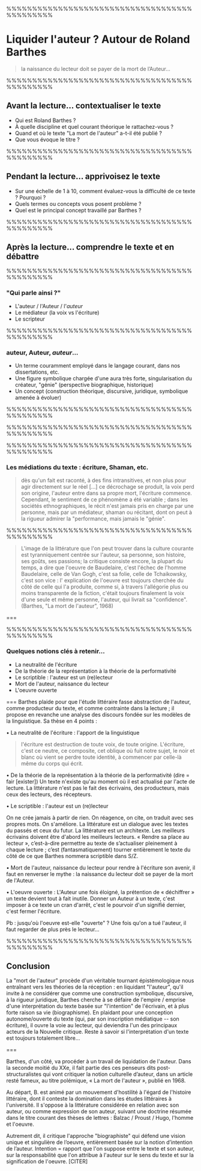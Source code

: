 %%%%%%%%%%%%%%%%%%%%%%%%%%%%%%%%%%%%%%%%%%%%%
<!-- .slide: data-background-image="img/" data-background-size="contain" -->
<!-- .slide: class="hover"-->


# Liquider l'auteur ? Autour de Roland Barthes

>la naissance du lecteur doit se payer de la mort de l’Auteur...


%%%%%%%%%%%%%%%%%%%%%%%%%%%%%%%%%%%%%%%%%%%%%
<!-- .slide: data-background-image="img/" data-background-size="contain" -->
<!-- .slide: class="hover"-->

## Avant la lecture... contextualiser le texte
* Qui est Roland Barthes ?
* À quelle discipline et quel courant théorique le rattachez-vous ?
* Quand et où le texte "La mort de l'auteur" a-t-il été publié ?
* Que vous évoque le titre ?


%%%%%%%%%%%%%%%%%%%%%%%%%%%%%%%%%%%%%%%%%%%%%
<!-- .slide: data-background-image="img/" data-background-size="contain" -->
<!-- .slide: class="hover"-->

## Pendant la lecture... apprivoisez le texte
* Sur une échelle de 1 à 10, comment évaluez-vous la difficulté de ce texte ? Pourquoi ?
* Quels termes ou concepts vous posent problème ?
* Quel est le principal concept travaillé par Barthes ?

%%%%%%%%%%%%%%%%%%%%%%%%%%%%%%%%%%%%%%%%%%%%%
<!-- .slide: data-background-image="img/" data-background-size="contain" -->
<!-- .slide: class="hover"-->

## Après la lecture... comprendre le texte et en débattre

%%%%%%%%%%%%%%%%%%%%%%%%%%%%%%%%%%%%%%%%%%%%%
<!-- .slide: data-background-image="img/" data-background-size="contain" -->
<!-- .slide: class="hover"-->

### "Qui parle ainsi ?"
- L'auteur / l'Auteur / l'*auteur*
- Le médiateur (la voix vs l'écriture)
- Le scripteur

%%%%%%%%%%%%%%%%%%%%%%%%%%%%%%%%%%%%%%%%%%%%%
<!-- .slide: data-background-image="img/" data-background-size="contain" -->
<!-- .slide: class="hover"-->

### auteur, Auteur, *auteur*...
* Un terme couramment employé dans le langage courant, dans nos dissertations, etc.
* Une figure symbolique chargée d'une aura très forte, singularisation du créateur, "génie" (perspective biographique, historique)
* Un concept (construction théorique, discursive, juridique, symbolique amenée à évoluer)


%%%%%%%%%%%%%%%%%%%%%%%%%%%%%%%%%%%%%%%%%%%%%
<!-- .slide: data-background-image="img/" data-background-size="contain" -->
<!-- .slide: class="hover"-->


%%%%%%%%%%%%%%%%%%%%%%%%%%%%%%%%%%%%%%%%%%%%%
<!-- .slide: data-background-image="img/" data-background-size="contain" -->
<!-- .slide: class="hover"-->



%%%%%%%%%%%%%%%%%%%%%%%%%%%%%%%%%%%%%%%%%%%%%
<!-- .slide: data-background-image="img/" data-background-size="contain" -->
<!-- .slide: class="hover"-->

### Les médiations du texte : écriture, Shaman, etc.  
>dès qu'un fait est raconté, à des fins intransitives, et non plus pour agir directement sur le réel [...] ce décrochage se produit, la voix perd son origine, l'auteur entre dans sa propre mort, l'écriture commence. Cependant, le sentiment de ce phénomène a été variable ; dans les sociétés ethnographiques, le récit n'est jamais pris en charge par une personne, mais par un médiateur, shaman ou récitant, dont on peut à la rigueur admirer la "performance, mais jamais le "génie".


%%%%%%%%%%%%%%%%%%%%%%%%%%%%%%%%%%%%%%%%%%%%%
<!-- .slide: data-background-image="img/dsl-n-2-1325.jpg" data-background-size="contain" -->
<!-- .slide: class="hover"-->

>L'image de la littérature que l'on peut trouver dans la culture courante est tyranniquement centrée sur l'auteur, sa personne, son histoire, ses goûts, ses passions; la critique consiste encore, la plupart du temps, a dire que l'oeuvre de Baudelaire, c'est l'échec de l'homme Baudelaire, celle de Van Gogh, c'est sa folie, celle de Tchaikowsky, c'est son vice : l' explication de l'oeuvre est toujours cherchée du côté de celle qui l'a produite, comme si, à travers l'allégorie plus ou moins transparente de la fiction, c'était toujours finalement la voix d'une seule et même personne, l'auteur, qui livrait sa "confidence". (Barthes, "La mort de l'auteur", 1968)

<!-- .element: style="font-size:1.8rem" -->


===




%%%%%%%%%%%%%%%%%%%%%%%%%%%%%%%%%%%%%%%%%%%%%
<!-- .slide: data-background-image="img/dsl-n-2-1325.jpg" data-background-size="contain" -->
<!-- .slide: class="hover"-->

### Quelques notions clés à retenir...
* La neutralité de l'écriture
* De la théorie de la représentation à la théorie de la performativité
* Le scriptible : l'auteur est un (re)lecteur
* Mort de l'auteur, naissance du lecteur
* L'oeuvre ouverte

===
Barthes plaide pour que l'étude littéraire fasse abstraction de l'auteur, comme producteur du texte, et comme contrainte dans la lecture ; il propose en revanche une analyse des discours fondée sur les modèles de la linguistique. Sa thèse en 4 points :


• La neutralité de l'écriture : l'apport de la linguistique
>l'écriture est destruction de toute voix, de toute origine. L'écriture, c'est ce neutre, ce composite, cet oblique où fuit notre sujet, le noir et blanc où vient se perdre toute identité, à commencer par celle-là même du corps qui écrit.

• De la théorie de la représentation à la théorie de la performativité (dire = fair [exister])
Un texte n'existe qu'au moment où il est actualisé par l'acte de lecture. La littérature n'est pas le fait des écrivains, des producteurs, mais ceux des lecteurs, des récepteurs.

• Le scriptible : l'auteur est un (re)lecteur

On ne crée jamais à partir de rien. On réagence, on cite, on traduit avec ses propres mots. On s'améliore. La littérature est un dialogue avec les textes du passés et ceux du futur. La littérature est un architexte. Les meilleurs écrivains doivent être d'abord les meilleurs lecteurs.
« Rendre sa place au lecteur », c’est-à-dire permettre au texte de s’actualiser pleinement à chaque lecture ; c’est (fantasmatiquement) tourner entièrement le texte du côté de ce que Barthes nommera scriptible dans S/Z.

• Mort de l'auteur, naissance du lecteur
pour rendre à l'écriture son avenir, il faut en renverser le mythe : la naissance du lecteur doit se payer de la mort de l'Auteur.

• L'oeuvre ouverte :
L'Auteur une fois éloigné, la prétention de « déchiffrer » un texte devient tout à fait inutile. Donner un Auteur à un texte, c'est imposer à ce texte un cran d'arrêt, c'est le pourvoir d'un signifié dernier, c'est fermer l'écriture.

Pb : jusqu'où l'oeuvre est-elle "ouverte" ? Une fois qu'on a tué l'auteur, il faut regarder de plus près le lecteur...

%%%%%%%%%%%%%%%%%%%%%%%%%%%%%%%%%%%%%%%%%%%%%
<!-- .slide: data-background-image="img/dsl-n-2-1325.jpg" data-background-size="contain" -->
<!-- .slide: class="hover"-->

## Conclusion
La "mort de l'auteur" procède d'un véritable tournant épistémologique nous entraînant vers les théories de la réception : en liquidant "l'auteur", qu'il invite à ne considérer que comme une construction symbolique, discursive, à la rigueur juridique, Barthes cherche à se défaire de l'empire / emprise d'une interprétation du texte basée sur "l'intention" de l'écrivain, et à plus forte raison sa vie (biographisme). En plaidant pour une conception autonome/ouverte du texte (qui, par son inscription médiatique -- son écriture), il ouvre la voie au lecteur, qui deviendra l'un des principaux acteurs de la Nouvelle critique. Reste à savoir si l'interprétation d'un texte est toujours totalement libre...

===


Barthes, d'un côté, va procéder à un travail de liquidation de l'auteur. Dans la seconde moitié du XXe, il fait partie des ces penseurs dits post-structuralistes qui vont critiquer la notion culturelle d’auteur, dans un article resté fameux, au titre polémique, « La mort de l'auteur », publié en 1968.

Au départ, B. est animé par un mouvement d'hostilité à l'égard de l'histoire littéraire, dont il conteste la domination dans les études littéraires à l'université. Il s'oppose à la littérature considérée en relation avec son auteur, ou comme expression de son auteur, suivant une doctrine résumée dans le titre courant des thèses de lettres : Balzac / Proust / Hugo, l'homme et l'oeuvre.

Autrement dit, il critique l'approche "biographiste" qui défend une vision unique et singulière de l’oeuvre, entièrement basée sur la notion d’intention de l’auteur. Intention = rapport que l'on suppose entre le texte et son auteur, sur la responsabilité que l'on attribue à l'auteur sur le sens du texte et sur la signification de l'oeuvre. [CITER]
